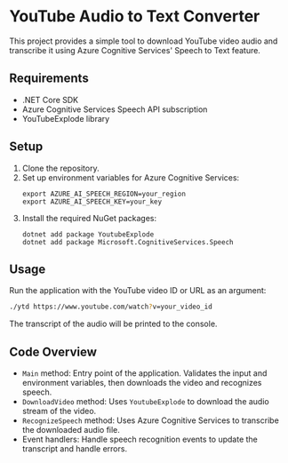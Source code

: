 # YouTube Audio to Text Converter

This project provides a simple tool to download YouTube video audio and transcribe it using Azure Cognitive Services' Speech to Text feature.

## Requirements

- .NET Core SDK
- Azure Cognitive Services Speech API subscription
- YouTubeExplode library

## Setup

1. Clone the repository.
2. Set up environment variables for Azure Cognitive Services:
   ```
   export AZURE_AI_SPEECH_REGION=your_region
   export AZURE_AI_SPEECH_KEY=your_key
   ```
3. Install the required NuGet packages:
   ```
   dotnet add package YoutubeExplode
   dotnet add package Microsoft.CognitiveServices.Speech
   ```

## Usage

Run the application with the YouTube video ID or URL as an argument:

```sh
./ytd https://www.youtube.com/watch?v=your_video_id
```
The transcript of the audio will be printed to the console.

## Code Overview

- `Main` method: Entry point of the application. Validates the input and environment variables, then downloads the video and recognizes speech.
- `DownloadVideo` method: Uses `YoutubeExplode` to download the audio stream of the video.
- `RecognizeSpeech` method: Uses Azure Cognitive Services to transcribe the downloaded audio file.
- Event handlers: Handle speech recognition events to update the transcript and handle errors.